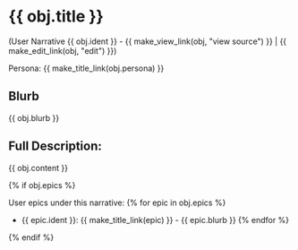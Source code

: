 # {{ obj.title }}
(User Narrative {{ obj.ident }} - {{ make_view_link(obj, "view source") }} | {{ make_edit_link(obj, "edit") }})

Persona: {{ make_title_link(obj.persona) }}

## Blurb

{{ obj.blurb }}

## Full Description:

{{ obj.content }}

{% if obj.epics %}

User epics under this narrative:
{% for epic in obj.epics %}
* {{ epic.ident }}: {{ make_title_link(epic) }} - {{ epic.blurb }}
{% endfor %}

{% endif %}
